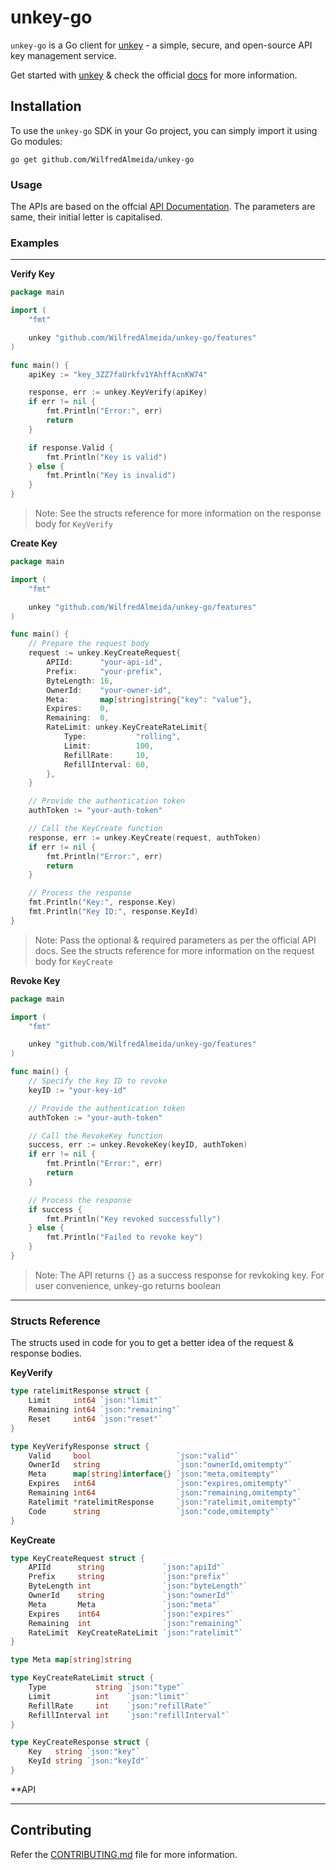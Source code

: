 # unkey-go

`unkey-go` is a Go client for [unkey](https://github.com/unkeyed/unkey/) - a simple, secure, and open-source API key management service.

Get started with [unkey](https://unkey.dev) & check the official [docs](https://docs.unkey.dev) for more information.

## Installation

To use the `unkey-go` SDK in your Go project, you can simply import it using Go modules:

```shell
go get github.com/WilfredAlmeida/unkey-go
```

### Usage

The APIs are based on the offcial [API Documentation](https://docs.unkey.dev/api-reference/authentication). The parameters are same, their initial letter is capitalised.

### Examples
---

**Verify Key**
```go
package main

import (
	"fmt"

	unkey "github.com/WilfredAlmeida/unkey-go/features"
)

func main() {
	apiKey := "key_3ZZ7faUrkfv1YAhffAcnKW74"

	response, err := unkey.KeyVerify(apiKey)
	if err != nil {
		fmt.Println("Error:", err)
		return
	}

	if response.Valid {
		fmt.Println("Key is valid")
	} else {
		fmt.Println("Key is invalid")
	}
}

```
> Note: See the structs reference for more information on the response body for `KeyVerify`

**Create Key**
```go
package main

import (
	"fmt"

	unkey "github.com/WilfredAlmeida/unkey-go/features"
)

func main() {
	// Prepare the request body
	request := unkey.KeyCreateRequest{
		APIId:      "your-api-id",
		Prefix:     "your-prefix",
		ByteLength: 16,
		OwnerId:    "your-owner-id",
		Meta:       map[string]string{"key": "value"},
		Expires:    0,
		Remaining:  0,
		RateLimit: unkey.KeyCreateRateLimit{
			Type:           "rolling",
			Limit:          100,
			RefillRate:     10,
			RefillInterval: 60,
		},
	}

	// Provide the authentication token
	authToken := "your-auth-token"

	// Call the KeyCreate function
	response, err := unkey.KeyCreate(request, authToken)
	if err != nil {
		fmt.Println("Error:", err)
		return
	}

	// Process the response
	fmt.Println("Key:", response.Key)
	fmt.Println("Key ID:", response.KeyId)
}

```
> Note: Pass the optional & required parameters as per the official API docs. See the structs reference for more information on the request body for `KeyCreate`

**Revoke Key**
```go
package main

import (
	"fmt"

	unkey "github.com/WilfredAlmeida/unkey-go/features"
)

func main() {
	// Specify the key ID to revoke
	keyID := "your-key-id"

	// Provide the authentication token
	authToken := "your-auth-token"

	// Call the RevokeKey function
	success, err := unkey.RevokeKey(keyID, authToken)
	if err != nil {
		fmt.Println("Error:", err)
		return
	}

	// Process the response
	if success {
		fmt.Println("Key revoked successfully")
	} else {
		fmt.Println("Failed to revoke key")
	}
}
```
> Note: The API returns `{}` as a success response for revkoking key. For user convenience, unkey-go returns boolean

---
### Structs Reference
The structs used in code for you to get a better idea of the request & response bodies.

**KeyVerify**
```go
type ratelimitResponse struct {
	Limit     int64 `json:"limit"`
	Remaining int64 `json:"remaining"`
	Reset     int64 `json:"reset"`
}

type KeyVerifyResponse struct {
	Valid     bool                   `json:"valid"`
	OwnerId   string                 `json:"ownerId,omitempty"`
	Meta      map[string]interface{} `json:"meta,omitempty"`
	Expires   int64                  `json:"expires,omitempty"`
	Remaining int64                  `json:"remaining,omitempty"`
	Ratelimit *ratelimitResponse     `json:"ratelimit,omitempty"`
	Code      string                 `json:"code,omitempty"`
}
```

**KeyCreate**
```go
type KeyCreateRequest struct {
	APIId      string             `json:"apiId"`
	Prefix     string             `json:"prefix"`
	ByteLength int                `json:"byteLength"`
	OwnerId    string             `json:"ownerId"`
	Meta       Meta               `json:"meta"`
	Expires    int64              `json:"expires"`
	Remaining  int                `json:"remaining"`
	RateLimit  KeyCreateRateLimit `json:"ratelimit"`
}

type Meta map[string]string

type KeyCreateRateLimit struct {
	Type           string `json:"type"`
	Limit          int    `json:"limit"`
	RefillRate     int    `json:"refillRate"`
	RefillInterval int    `json:"refillInterval"`
}

type KeyCreateResponse struct {
	Key   string `json:"key"`
	KeyId string `json:"keyId"`
}
```

**API 

---
## Contributing
Refer the [CONTRIBUTING.md](https://github.com/WilfredAlmeida/unkey-go/blob/main/CONTRIBUTING.md) file for more information.